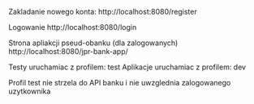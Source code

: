 Zakladanie nowego konta:
http://localhost:8080/register

Logowanie
http://localhost:8080/login

Strona apliakcji pseud-obanku (dla zalogowanych)
http://localhost:8080/jpr-bank-app/

Testy uruchamiac z profilem: test
Aplikacje uruchamiac z profilem: dev

Profil test nie strzela do API banku i nie uwzglednia zalogowanego uzytkownika